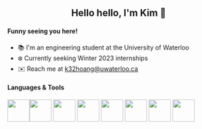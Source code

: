<h2 align="center">
Hello hello, I'm Kim 👋
</h2>

#### Funny seeing you here!
- :books: I'm an engineering student at the University of Waterloo
- :snowflake: Currently seeking Winter 2023 internships
- :envelope: Reach me at k32hoang@uwaterloo.ca

#### Languages & Tools
<img height=50 src="https://cdn.jsdelivr.net/gh/devicons/devicon/icons/java/java-original.svg"/><img height=50 src="https://cdn.jsdelivr.net/gh/devicons/devicon/icons/html5/html5-original.svg" />
<img height=50 src="https://cdn.jsdelivr.net/gh/devicons/devicon/icons/css3/css3-original.svg" />
<img height=50 src="https://cdn.jsdelivr.net/gh/devicons/devicon/icons/javascript/javascript-original.svg" />
<img height=50 src="https://cdn.jsdelivr.net/gh/devicons/devicon/icons/nodejs/nodejs-original.svg" />
<img height=50 src="https://cdn.jsdelivr.net/gh/devicons/devicon/icons/postgresql/postgresql-plain.svg" />
<img height=50 src="https://cdn.jsdelivr.net/gh/devicons/devicon/icons/mongodb/mongodb-original.svg" />
<img height=50 src="https://cdn.jsdelivr.net/gh/devicons/devicon/icons/react/react-original.svg" />
          
          
<!--
**kimmyhoang/kimmyhoang** is a ✨ _special_ ✨ repository because its `README.md` (this file) appears on your GitHub profile.

Here are some ideas to get you started:

- 🔭 I’m currently working on ...
- 🌱 I’m currently learning ...
- 👯 I’m looking to collaborate on ...
- 🤔 I’m looking for help with ...
- 💬 Ask me about ...
- 📫 How to reach me: ...
- 😄 Pronouns: ...
- ⚡ Fun fact: ...
-->

